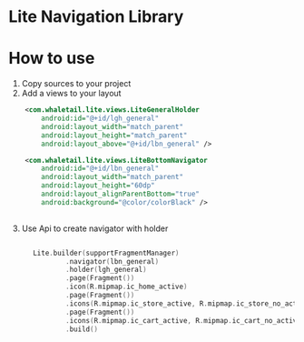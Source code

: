 # Lite Navigation Library

# How to use
1) Copy sources to your project
2) Add a views to your layout

```xml
    <com.whaletail.lite.views.LiteGeneralHolder
        android:id="@+id/lgh_general"
        android:layout_width="match_parent"
        android:layout_height="match_parent"
        android:layout_above="@+id/lbn_general" />

    <com.whaletail.lite.views.LiteBottomNavigator
        android:id="@+id/lbn_general"
        android:layout_width="match_parent"
        android:layout_height="60dp"
        android:layout_alignParentBottom="true"
        android:background="@color/colorBlack" />
        
  ```
  
  3) Use Api to create navigator with holder
  
  ```kotlin
  
        Lite.builder(supportFragmentManager)
                .navigator(lbn_general)
                .holder(lgh_general)
                .page(Fragment())
                .icon(R.mipmap.ic_home_active)
                .page(Fragment())
                .icons(R.mipmap.ic_store_active, R.mipmap.ic_store_no_active)
                .page(Fragment())
                .icons(R.mipmap.ic_cart_active, R.mipmap.ic_cart_no_active)
                .build()
                
```

